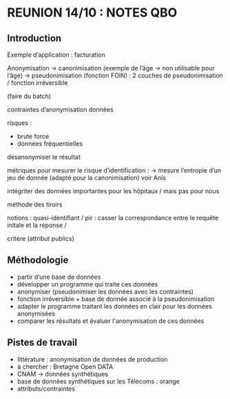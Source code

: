 # REUNION 14/10 : NOTES QBO

## Introduction

Exemple d’application : facturation
 
Anonymisation → canonimisation (exemple de l’âge → non utilisable pour l’âge)
→ pseudonimisation (fonction FOIN) : 2 couches de pseudonimisation / fonction irréversible
 
(faire du batch)
 
contraintes d’anonymisation données
 
risques :
- brute force
- données fréquentielles
 
desanonymiser le résultat
 
métriques pour mesurer le risque d’identification :
→ mesure l’entropie d’un jeu de donnée (adapté pour la canonimisation) voir Anis
 
intégriter des données importantes pour les hôpitaux / mais pas pour nous

méthode des tiroirs
 
notions : quasi-identifiant / pir : casser la correspondance entre le requête initale et la réponse /
 
critère (attribut publics)
 
## Méthodologie
 
* partir d’une base de données
* développer un programme qui traite ces données
* anonymiser (pseudonimiser les données avec les contraintes)
* fonction irréversible + base de donnée associé à la pseudonimisation
* adapter le programme traitant les données en clair pour les données anonymisées
* comparer les résultats et évaluer l'anonymisation de ces données

## Pistes de travail
 
* littérature : anonymisation de données de production
* à chercher : Bretagne Open DATA
* CNAM → données synthétiques
* base de données synthétiques sur les Télécoms : orange
* attributs/contraintes
